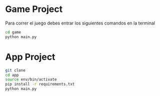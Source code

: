 # Game Project

Para correr el juego debes entrar los siguientes comandos en la terminal

```sh
cd game
python main.py
```

# App Project

```sh
git clone
cd app
source env/bin/activate
pip install -r requirements.txt
python main.py
```